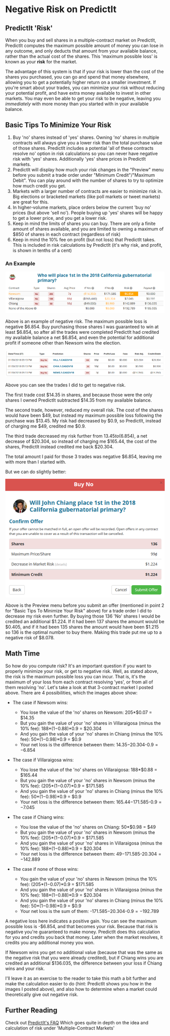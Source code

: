 # Negative Risk on PredictIt

## PredictIt 'Risk'

When you buy and sell shares in a multiple-contract market on PredictIt, PredictIt computes the maximum possible amount of money you can lose in any outcome, and only deducts that amount from your available balance, rather than the actual cost of the shares. This 'maximum possible loss' is known as your **risk** for the market.

The advantage of this system is that if your risk is lower than the cost of the shares you purchased, you can go and spend that money elsewhere, allowing you to get a potentially higher return on a smaller investment. If you're smart about your trades, you can minimize your risk without reducing your potential profit, and have extra money available to invest in other markets. You may even be able to get your risk to be negative, leaving you *immediately* with more money than you started with in your available balance.

## Basic Tips To Minimize Your Risk

1. Buy 'no' shares instead of 'yes' shares. Owning 'no' shares in multiple contracts will always give you a lower risk than the total purchase value of those shares. PredictIt includes a potential 'all of these contracts resolve no' option in risk calculations so you can never have negative risk with 'yes' shares. Additionally 'yes' share prices in PredictIt markets.
2. PredictIt will display how much your risk changes in the "Preview" menu before you submit a trade order under "Minimum Credit"/"Maximum Debit". You can play around with the number of shares to try to optimize how much credit you get.
3. Markets with a larger number of contracts are easier to minimize risk in. Big elections or bracketed markets (like poll markets or tweet markets) are great for this.
4. In higher-volume markets, place orders below the current 'buy no' prices (but above 'sell no'). People buying up 'yes' shares will be happy to get a lower price, and you get a lower risk.
5. Keep in mind the limits of shares you can buy. There are only a finite amount of shares available, and you are limited to owning a maximum of $850 of shares in each contract (regardless of risk)
6. Keep in mind the 10% fee on profit (but not loss) that PredictIt takes. This is included in risk calculations by PredictIt (it's why risk, and profit, is shown in tenths of a cent)

### An Example

![Example of Negative Risk](negrisk.png)

Above is an example of negative risk. The maximum possible loss is negative $6.854. Buy purchasing those shares I was guaranteed to win at least $6.854, so after all the trades were completed PredictIt had credited my available balance a net $6.854, and even the potential for additional profit if someone other than Newsom wins the election.

![Trades](trades.png)

Above you can see the trades I did to get to negative risk.

The first trade cost $14.35 in shares, and because those were the only shares I owned PredictIt subtracted $14.35 from my available balance.

The second trade, however, reduced my overall risk. The cost of the shares would have been $49, but instead my maximum possible loss following the purchase was $13.45. My risk had decreased by $0.9, so PredictIt, instead of charging me $49, credited me $0.9.

The third trade decreased my risk further from $13.45 to ($6.854), a net decrease of $20.304, so instead of charging me $165.44, the cost of the shares, PredictIt instead credited me back $20.304.

The total amount I paid for those 3 trades was negative $6.854, leaving me with more than I started with.

But we can do slightly better:

![Preview Menu](preview.png)

Above is the Preview menu before you submit an offer (mentioned in point 2 for "Basic Tips To Minimize Your Risk" above) for a trade order I did to decrease my risk even further. By buying those 136 'No' shares I would be credited an additional $1.224. If it had been 137 shares the amount would be $0.405, and if it had been 135 shares the amount would have been $1.215 so 136 is the optimal number to buy there. Making this trade put me up to a negative risk of $8.078.

## Math Time

So how do you compute risk? It's an important question if you want to properly minimize your risk, or get to negative risk. Well, as stated above, the risk is the maximum possible loss you can incur. That is, it's the maximum of your loss from each contract resolving 'yes', or from all of them resolving 'no'. Let's take a look at that 3-contract market I posted above. There are 4 possibilities, which the images above show:

* The case if Newsom wins:
	* You lose the value of the 'no' shares on Newsom: 205\*$0.07 = $14.35
	* But you gain the value of your 'no' shares in Villaraigosa (minus the 10% fee): 188\*($1-$0.88)\*0.9 = $20.304
	* And you gain the value of your 'no' shares in Chiang (minus the 10% fee): 50\*($1-$0.98)\*0.9 = $0.9
	* Your net loss is the difference between them: $14.35-$20.304-$0.9 = -$6.854

* The case if Villaraigosa wins:
	* You lose the value of the 'no' shares on Villaraigosa: 188\*$0.88 = $165.44
	* But you gain the value of your 'no' shares in Newsom (minus the 10% fee): (205\*($1-$0.07)\*0.9 = $171.585
	* And you gain the value of your 'no' shares in Chiang (minus the 10% fee): 50\*($1-$0.98)\*0.9 = $0.9
	* Your net loss is the difference between them: $165.44-$171.585-$0.9 = -$7.045

* The case if Chiang wins:
	* You lose the value of the 'no' shares on Chiang: 50\*$0.98 = $49
	* But you gain the value of your 'no' shares in Newsom (minus the 10% fee): (205\*($1-$0.07)\*0.9 = $171.585
	* And you gain the value of your 'no' shares in Villaraigosa (minus the 10% fee): 188\*($1-$0.88)\*0.9 = $20.304
	* Your net loss is the difference between them: $49-$171.585-$20.304 = -$142.889

* The case if none of those wins:
	* You gain the value of your 'no' shares in Newsom (minus the 10% fee): (205\*($1-$0.07)\*0.9 = $171.585
	* And you gain the value of your 'no' shares in Villaraigosa (minus the 10% fee): 188\*($1-$0.88)\*0.9 = $20.304
	* And you gain the value of your 'no' shares in Chiang (minus the 10% fee): 50\*($1-$0.98)\*0.9 = $0.9
	* Your net loss is the sum of them: -$171.585-$20.304-$0.9 = -$192.789

A negative loss here indicates a positive gain. You can see the maximum possible loss is -$6.854, and that becomes your risk. Because that risk is negative you're guaranteed to make money. PredictIt does this calculation for you and credits you back that money. Later when the market resolves, it credits you any additional money you won.

If Newsom wins you get no additional value (because that was the same as the negative risk that you were already credited), but if Chiang wins you are credited an additional $136.035, the difference between your loss if Chiang wins and your risk.

I'll leave it as an exercise to the reader to take this math a bit further and make the calculation easier to do (hint: PredictIt shows you how in the images I posted above), and also how to determine when a market could theoretically give out negative risk.

## Further Reading

Check out [PredictIt's FAQ](https://www.predictit.org/About/FAQ) Which goes quite in depth on the idea and calculation of risk under 'Multiple-Contract Markets'